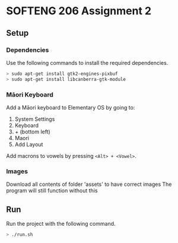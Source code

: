 # SOFTENG 206 Assignment 2

## Setup

### Dependencies

Use the following commands to install the required dependencies.

```bash
> sudo apt-get install gtk2-engines-pixbuf
> sudo apt-get install libcanberra-gtk-module
```

### Māori Keyboard

Add a Māori keyboard to Elementary OS by going to:
1. System Settings
2. Keyboard
3. \+ (bottom left)
4. Maori
5. Add Layout

Add macrons to vowels by pressing `<Alt> + <Vowel>`.

### Images

Download all contents of folder 'assets' to have correct images
The program will still function without this

## Run

Run the project with the following command.

```bash
> ./run.sh
```
